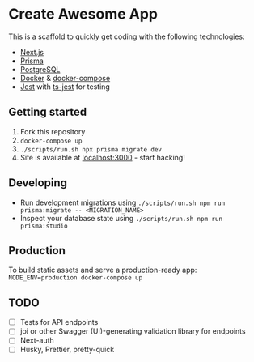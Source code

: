 # Create Awesome App

This is a scaffold to quickly get coding with the following technologies:
- [Next.js](https://nextjs.org/)
- [Prisma](https://www.prisma.io/)
- [PostgreSQL](https://www.postgresql.org/)
- [Docker](https://www.docker.com/) & [docker-compose](https://docs.docker.com/compose/)
- [Jest](https://jestjs.io/) with [ts-jest](https://kulshekhar.github.io/ts-jest/) for testing

## Getting started

1. Fork this repository
2. `docker-compose up`
3. `./scripts/run.sh npx prisma migrate dev`
4. Site is available at [localhost:3000](http://localhost:3000) - start hacking!

## Developing

- Run development migrations using `./scripts/run.sh npm run prisma:migrate -- <MIGRATION_NAME>`
- Inspect your database state using `./scripts/run.sh npm run prisma:studio`

## Production

To build static assets and serve a production-ready app:  
`NODE_ENV=production docker-compose up`

## TODO
- [ ] Tests for API endpoints
- [ ] joi or other Swagger (UI)-generating validation library for endpoints 
- [ ] Next-auth
- [ ] Husky, Prettier, pretty-quick
